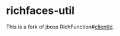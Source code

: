 # richfaces-util

This is a fork of jboss RichFunction#[clientId](https://docs.jboss.org/richfaces/4.3.X/4.3.0.Final/javadoc/richfaces-components-ui/org/richfaces/function/RichFunction.html#clientId(java.lang.String)).